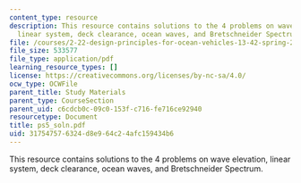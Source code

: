 ```yaml
---
content_type: resource
description: This resource contains solutions to the 4 problems on wave elevation,
  linear system, deck clearance, ocean waves, and Bretschneider Spectrum.
file: /courses/2-22-design-principles-for-ocean-vehicles-13-42-spring-2005/317547576324d8e964c24afc159434b6_ps5_soln.pdf
file_size: 533577
file_type: application/pdf
learning_resource_types: []
license: https://creativecommons.org/licenses/by-nc-sa/4.0/
ocw_type: OCWFile
parent_title: Study Materials
parent_type: CourseSection
parent_uid: c6cdcb0c-09c0-153f-c716-fe716ce92940
resourcetype: Document
title: ps5_soln.pdf
uid: 31754757-6324-d8e9-64c2-4afc159434b6
---
```

This resource contains solutions to the 4 problems on wave elevation, linear system, deck clearance, ocean waves, and Bretschneider Spectrum.